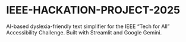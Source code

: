 # IEEE-HACKATION-PROJECT-2025
AI-based dyslexia-friendly text simplifier for the IEEE “Tech for All” Accessibility Challenge. Built with Streamlit and Google Gemini. 
